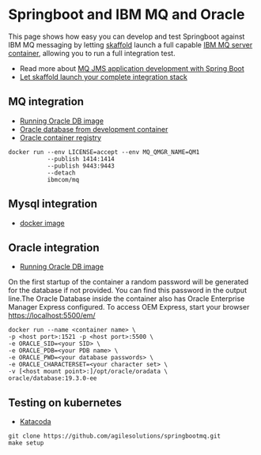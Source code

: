 # Springboot and IBM MQ and Oracle
This page shows how easy you can develop and test Springboot against IBM MQ messaging by letting [skaffold](https://itnext.io/continuous-spring-boot-deployment-in-kubernetes-using-jib-and-skaffold-11fd3c71d941) launch a full capable [IBM MQ server container](https://github.com/ibm-messaging/mq-container), allowing you to run a full integration test.

* Read more about [MQ JMS application development with Spring Boot](https://developer.ibm.com/tutorials/mq-jms-application-development-with-spring-boot/)
* [Let skaffold launch your complete integration stack](https://github.com/GoogleContainerTools/skaffold/tree/master/examples/microservices)

## MQ integration

* [Running Oracle DB image](https://github.com/ibm-messaging/mq-container)
* [Oracle database from development container](https://technology.amis.nl/2017/12/30/oracle-database-in-a-docker-container-from-oracle-container-registry/)
* [Oracle container registry](https://container-registry.oracle.com)

```
docker run ‑‑env LICENSE=accept ‑‑env MQ_QMGR_NAME=QM1
           ‑‑publish 1414:1414
           ‑‑publish 9443:9443
           ‑‑detach
           ibmcom/mq
```

## Mysql integration

* [docker image](https://hub.docker.com/r/mysql/mysql-server/)

## Oracle integration

* [Running Oracle DB image](https://github.com/oracle/docker-images/blob/master/OracleDatabase/SingleInstance/README.md)

On the first startup of the container a random password will be generated for the database if not provided. You can find this password in the output line.The Oracle Database inside the container also has Oracle Enterprise Manager Express configured. To access OEM Express, start your browser [https://localhost:5500/em/](https://localhost:5500/em/)

```
docker run --name <container name> \
-p <host port>:1521 -p <host port>:5500 \
-e ORACLE_SID=<your SID> \
-e ORACLE_PDB=<your PDB name> \
-e ORACLE_PWD=<your database passwords> \
-e ORACLE_CHARACTERSET=<your character set> \
-v [<host mount point>:]/opt/oracle/oradata \
oracle/database:19.3.0-ee

```

## Testing on kubernetes

* [Katacoda](https://www.katacoda.com/courses/kubernetes/helm-package-manager)

```
git clone https://github.com/agilesolutions/springbootmq.git
make setup
```
